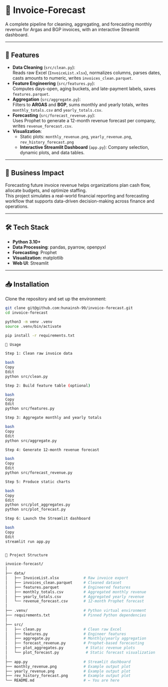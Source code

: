 # 🧾 Invoice-Forecast

A complete pipeline for cleaning, aggregating, and forecasting monthly revenue for Argas and BGP invoices, with an interactive Streamlit dashboard.

---

## 🚀 Features

- **Data Cleaning** (`src/clean.py`):  
  Reads raw Excel (`InvoiceList.xlsx`), normalizes columns, parses dates, casts amounts to numeric, writes `invoices_clean.parquet`.
- **Feature Engineering** (`src/features.py`):  
  Computes days-open, aging buckets, and late-payment labels, saves `features.parquet`.
- **Aggregation** (`src/aggregate.py`):  
  Filters to **ARGAS** and **BGP**, sums monthly and yearly totals, writes `monthly_totals.csv` and `yearly_totals.csv`.
- **Forecasting** (`src/forecast_revenue.py`):  
  Uses Prophet to generate a 12-month revenue forecast per company, writes `revenue_forecast.csv`.
- **Visualization**:  
  - Static plots: `monthly_revenue.png`, `yearly_revenue.png`, `rev_history_forecast.png`
  - **Interactive Streamlit Dashboard** (`app.py`): Company selection, dynamic plots, and data tables.

---

## 🧠 Business Impact

Forecasting future invoice revenue helps organizations plan cash flow, allocate budgets, and optimize staffing.  
This project simulates a real-world financial reporting and forecasting workflow that supports data-driven decision-making across finance and operations.

---

## 🛠 Tech Stack

- **Python 3.10+**
- **Data Processing**: pandas, pyarrow, openpyxl
- **Forecasting**: Prophet
- **Visualization**: matplotlib
- **Web UI**: Streamlit

---

## 📥 Installation

Clone the repository and set up the environment:

```bash
git clone git@github.com:hunainsh-99/invoice-forecast.git
cd invoice-forecast

python3 -m venv .venv
source .venv/bin/activate

pip install -r requirements.txt

🎯 Usage

Step 1: Clean raw invoice data

bash
Copy
Edit
python src/clean.py

Step 2: Build feature table (optional)

bash
Copy
Edit
python src/features.py

Step 3: Aggregate monthly and yearly totals

bash
Copy
Edit
python src/aggregate.py

Step 4: Generate 12-month revenue forecast

bash
Copy
Edit
python src/forecast_revenue.py

Step 5: Produce static charts

bash
Copy
Edit
python src/plot_aggregates.py
python src/plot_forecast.py

Step 6: Launch the Streamlit dashboard

bash
Copy
Edit
streamlit run app.py


📂 Project Structure

invoice-forecast/
│
├── data/
│   ├── InvoiceList.xlsx           # Raw invoice export
│   ├── invoices_clean.parquet     # Cleaned dataset
│   ├── features.parquet           # Engineered features
│   ├── monthly_totals.csv         # Aggregated monthly revenue
│   ├── yearly_totals.csv          # Aggregated yearly revenue
│   └── revenue_forecast.csv       # 12-month Prophet forecast
│
├── .venv/                         # Python virtual environment
├── requirements.txt               # Pinned Python dependencies
│
├── src/
│   ├── clean.py                   # Clean raw Excel
│   ├── features.py                # Engineer features
│   ├── aggregate.py               # Monthly/yearly aggregation
│   ├── forecast_revenue.py        # Prophet-based forecasting
│   ├── plot_aggregates.py          # Static revenue plots
│   └── plot_forecast.py            # Static forecast visualization
│
├── app.py                         # Streamlit dashboard
├── monthly_revenue.png            # Example output plot
├── yearly_revenue.png             # Example output plot
├── rev_history_forecast.png       # Example output plot
└── README.md                      # ← You are here
